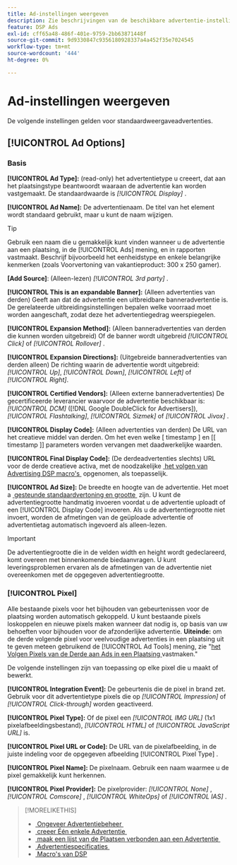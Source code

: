 ```yaml
---
title: Ad-instellingen weergeven
description: Zie beschrijvingen van de beschikbare advertentie-instellingen voor weergaveadvertenties.
feature: DSP Ads
exl-id: cff65a48-486f-401e-9759-2bb63871448f
source-git-commit: 9d9330847c9356180928337a4a452f35e7024545
workflow-type: tm+mt
source-wordcount: '444'
ht-degree: 0%

---
```


# Ad-instellingen weergeven

De volgende instellingen gelden voor standaardweergaveadvertenties.

## [!UICONTROL Ad Options]

### Basis

**[!UICONTROL Ad Type]:** (read-only) het advertentietype u creeert, dat aan het plaatsingstype beantwoordt waaraan de advertentie kan worden vastgemaakt. De standaardwaarde is *[!UICONTROL Display]* .

**[!UICONTROL Ad Name]:** De advertentienaam. De titel van het element wordt standaard gebruikt, maar u kunt de naam wijzigen.

>[!TIP]
>
> Gebruik een naam die u gemakkelijk kunt vinden wanneer u de advertentie aan een plaatsing, in de [!UICONTROL Ads] mening, en in rapporten vastmaakt. Beschrijf bijvoorbeeld het eenheidstype en enkele belangrijke kenmerken (zoals Voorvertoning van vakantieproduct: 300 x 250 gamer).

**\[Add Source\]**: (Alleen-lezen) *[!UICONTROL 3rd party]* .

**[!UICONTROL This is an expandable Banner]:** (Alleen advertenties van derden) Geeft aan dat de advertentie een uitbreidbare banneradvertentie is. De gerelateerde uitbreidingsinstellingen bepalen welke voorraad moet worden aangeschaft, zodat deze het advertentiegedrag weerspiegelen.

**[!UICONTROL Expansion Method]:** (Alleen banneradvertenties van derden die kunnen worden uitgebreid) Of de banner wordt uitgebreid *[!UICONTROL Click]* of *[!UICONTROL Rollover]* .

**[!UICONTROL Expansion Directions]:** (Uitgebreide banneradvertenties van derden alleen) De richting waarin de advertentie wordt uitgebreid: *[!UICONTROL Up]*, *[!UICONTROL Down]*, *[!UICONTROL Left]* of *[!UICONTROL Right]*.

**[!UICONTROL Certified Vendors]:** (Alleen externe banneradvertenties) De gecertificeerde leverancier waarvoor de advertentie beschikbaar is: *[!UICONTROL DCM]* ([!DNL Google DoubleClick for Advertisers]), *[!UICONTROL Flashtalking]*, *[!UICONTROL Sizmek]* of *[!UICONTROL Jivox]* .

**[!UICONTROL Display Code]:** (Alleen advertenties van derden) De URL van het creatieve middel van derden. Om het even welke [ timestamp ] en [[ timestamp ]] parameters worden vervangen met daadwerkelijke waarden.

**[!UICONTROL Final Display Code]:** (De derdeadvertenties slechts) URL voor de derde creatieve activa, met de noodzakelijke [&#x200B; het volgen van Advertising DSP macro&#39;s &#x200B;](/help/dsp/campaign-management/macros.md) opgenomen, als toepasselijk.

**[!UICONTROL Ad Size]:** De breedte en hoogte van de advertentie. Het moet a [&#x200B; gesteunde standaardvertoning en grootte &#x200B;](ad-specs.md) zijn. U kunt de advertentiegrootte handmatig invoeren voordat u de advertentie uploadt of een [!UICONTROL Display Code] invoeren. Als u de advertentiegrootte niet invoert, worden de afmetingen van de geüploade advertentie of advertentietag automatisch ingevoerd als alleen-lezen.

>[!IMPORTANT]
>
> De advertentiegrootte die in de velden width en height wordt gedeclareerd, komt overeen met binnenkomende biedaanvragen. U kunt leveringsproblemen ervaren als de afmetingen van de advertentie niet overeenkomen met de opgegeven advertentiegrootte.

### [!UICONTROL Pixel]

Alle bestaande pixels voor het bijhouden van gebeurtenissen voor de plaatsing worden automatisch gekoppeld. U kunt bestaande pixels loskoppelen en nieuwe pixels maken wanneer dat nodig is, op basis van uw behoeften voor bijhouden voor de afzonderlijke advertentie. **Uiteinde:** om de derde volgende pixel voor veelvoudige advertenties in een plaatsing uit te geven meteen gebruikend de [!UICONTROL Ad Tools] mening, zie &quot;[&#x200B; het Volgen Pixels van de Derde aan Ads in een Plaatsing &#x200B;](/help/dsp/campaign-management/ads/ad-pixel-attach-detach.md#attach-pixels-ads) vastmaken.&quot;

De volgende instellingen zijn van toepassing op elke pixel die u maakt of bewerkt.

**[!UICONTROL Integration Event]:** De gebeurtenis die de pixel in brand zet. Gebruik voor dit advertentietype pixels die op *[!UICONTROL Impression]* of *[!UICONTROL Click-through]* worden geactiveerd.

**[!UICONTROL Pixel Type]:** Of de pixel een *[!UICONTROL IMG URL]* (1x1 pixelafbeeldingsbestand), *[!UICONTROL HTML]* of *[!UICONTROL JavaScript URL]* is.

**[!UICONTROL Pixel URL or Code]:** De URL van de pixelafbeelding, in de juiste indeling voor de opgegeven afbeelding [!UICONTROL Pixel Type] .

**[!UICONTROL Pixel Name]:** De pixelnaam. Gebruik een naam waarmee u de pixel gemakkelijk kunt herkennen.

**[!UICONTROL Pixel Provider]:** De pixelprovider: *[!UICONTROL None]* , *[!UICONTROL Comscore]* , *[!UICONTROL WhiteOps]* of *[!UICONTROL IAS]* .

>[!MORELIKETHIS]
>
>* [&#x200B; Ongeveer Advertentiebeheer &#x200B;](ad-about.md)
>* [&#x200B; creeer Één enkele Advertentie &#x200B;](ad-create.md)
>* [&#x200B; maak een lijst van de Plaatsen verbonden aan een Advertentie &#x200B;](ad-list-placements.md)
>* [&#x200B; Advertentiespecificaties &#x200B;](ad-specs.md)
>* [&#x200B; Macro&#39;s van DSP &#x200B;](/help/dsp/campaign-management/macros.md)
